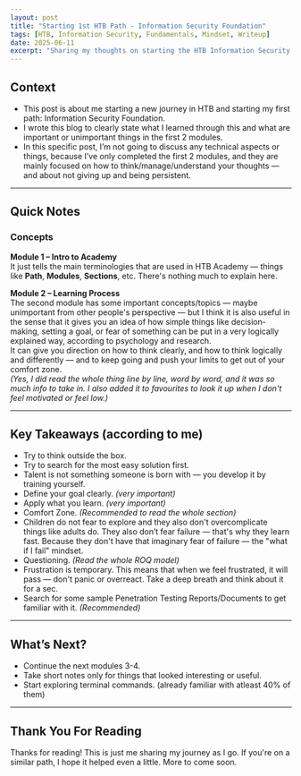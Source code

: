 ```yaml
---
layout: post
title: "Starting 1st HTB Path - Information Security Foundation"
tags: [HTB, Information Security, Fundamentals, Mindset, Writeup]
date: 2025-06-11
excerpt: "Sharing my thoughts on starting the HTB Information Security Foundation path — lessons from the first two modules."
---
```


## Context

- This post is about me starting a new journey in HTB and starting my first path: Information Security Foundation.  
- I wrote this blog to clearly state what I learned through this and what are important or unimportant things in the first 2 modules.  
- In this specific post, I’m not going to discuss any technical aspects or things, because I’ve only completed the first 2 modules, and they are mainly focused on how to think/manage/understand your thoughts — and about not giving up and being persistent.

---

## Quick Notes

### Concepts

**Module 1 – Intro to Academy**  
It just tells the main terminologies that are used in HTB Academy — things like **Path**, **Modules**, **Sections**, etc. There's nothing much to explain here.

**Module 2 – Learning Process**  
The second module has some important concepts/topics — maybe unimportant from other people's perspective — but I think it is also useful in the sense that it gives you an idea of how simple things like decision-making, setting a goal, or fear of something can be put in a very logically explained way, according to psychology and research.  
It can give you direction on how to think clearly, and how to think logically and differently — and to keep going and push your limits to get out of your comfort zone.  
*(Yes, I did read the whole thing line by line, word by word, and it was so much info to take in. I also added it to favourites to look it up when I don't feel motivated or feel low.)*

---

## Key Takeaways (according to me)

- Try to think outside the box.  
- Try to search for the most easy solution first.  
- Talent is not something someone is born with — you develop it by training yourself.  
- Define your goal clearly. *(very important)*  
- Apply what you learn. *(very important)*  
- Comfort Zone. *(Recommended to read the whole section)*  
- Children do not fear to explore and they also don't overcomplicate things like adults do. They also don’t fear failure — that's why they learn fast. Because they don't have that imaginary fear of failure — the "what if I fail" mindset.  
- Questioning. *(Read the whole ROQ model)*  
- Frustration is temporary. This means that when we feel frustrated, it will pass — don't panic or overreact. Take a deep breath and think about it for a sec.  
- Search for some sample Penetration Testing Reports/Documents to get familiar with it. *(Recommended)*

---

## What’s Next?

- Continue the next modules 3-4.  
- Take short notes only for things that looked interesting or useful.  
- Start exploring terminal commands. (already familiar with atleast 40% of them)  

---

## Thank You For Reading
Thanks for reading! This is just me sharing my journey as I go. If you're on a similar path, I hope it helped even a little. More to come soon.

